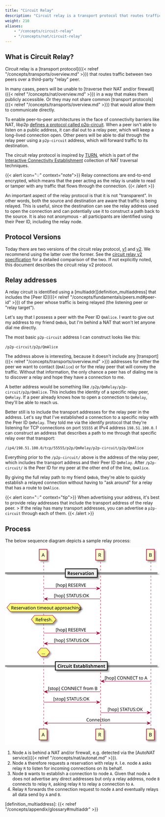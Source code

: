 ```yaml
---
title: "Circuit Relay"
description: "Circuit relay is a transport protocol that routes traffic between two peers over a third-party relay peer."
weight: 210
aliases:
    - "/concepts/circuit-relay"
    - "/concepts/nat/circuit-relay"
---
```


## What is Circuit Relay?

Circuit relay is a [transport protocol]({{< relref "/concepts/transports/overview.md" >}}) that routes traffic between two peers over a third-party "relay" peer.

In many cases, peers will be unable to [traverse their NAT and/or firewall]({{< relref "/concepts/nat/overview.md" >}}) in a way that makes them publicly accessible. Or they may not share common [transport protocols]({{< relref "/concepts/transports/overview.md" >}}) that would allow them to communicate directly.

To enable peer-to-peer architectures in the face of connectivity barriers like NAT, libp2p [defines a protocol called p2p-circuit][spec_relay]. When a peer isn't able to listen on a public address, it can dial out to a relay peer, which will keep a long-lived connection open. Other peers will be able to dial through the relay peer using a `p2p-circuit` address, which will forward traffic to its destination.

The circuit relay protocol is inspired by [TURN](https://tools.ietf.org/html/rfc5766), which is part of the [Interactive Connectivity Establishment](https://tools.ietf.org/html/rfc8445) collection of NAT traversal techniques.

{{< alert icon="💡" context="note">}}
Relay connections are end-to-end encrypted, which means that the peer acting as the relay is unable to read or tamper with any traffic that flows through the connection.
{{< /alert >}}

An important aspect of the relay protocol is that it is not "transparent". In other words, both the source and destination are aware that traffic is being relayed. This is useful, since the destination can see the relay address used to open the connection and can potentially use it to construct a path back to the source. It is also not anonymous - all participants
are identified using their Peer ID, including the relay node.

## Protocol Versions

Today there are two versions of the circuit relay protocol, [v1](https://github.com/libp2p/specs/blob/master/relay/circuit-v1.md) and [v2](https://github.com/libp2p/specs/blob/master/relay/circuit-v2.md). We recommend using the latter over the former. See the [circuit relay v2 specification](https://github.com/libp2p/specs/blob/master/relay/circuit-v2.md#introduction) for a detailed comparison of the two. If not explicitly noted, this document describes the circuit relay v2 protocol.

## Relay addresses

A relay circuit is identified using a [multiaddr][definition_multiaddress] that includes the [Peer ID]({{< relref "/concepts/fundamentals/peers.md#peer-id" >}}) of the peer whose traffic is being relayed (the listening peer or "relay target").

Let's say that I possess a peer with the Peer ID `QmAlice`. I want to give out my address to my friend `QmBob`, but I'm behind a NAT that won't let anyone dial me directly.

The most basic `p2p-circuit` address I can construct looks like this:

`/p2p-circuit/p2p/QmAlice`

The address above is interesting, because it doesn't include any [transport]({{< relref "/concepts/transports/overview.md" >}}) addresses for either the peer we want to contact (`QmAlice`) or for the relay peer that will convey the traffic. Without that information, the only chance a peer has of dialing me is to discover a relay and hope they have a connection to me.

A better address would be something like `/p2p/QmRelay/p2p-circuit/p2p/QmAlice`. This includes the identity of a specific relay peer, `QmRelay`. If a peer already knows how to open a connection to `QmRelay`, they'll be able to reach us.

Better still is to include the transport addresses for the relay peer in the address. Let's say that I've established a connection to a specific relay with the Peer ID `QmRelay`. They told me via the identify protocol that they're listening for TCP connections on port `55555` at IPv4 address `198.51.100.0`. I can construct an address that describes a path to me through that specific relay over that transport:

`/ip4/198.51.100.0/tcp/55555/p2p/QmRelay/p2p-circuit/p2p/QmAlice`

Everything prior to the `/p2p-circuit/` above is the address of the relay peer, which includes the transport address and their Peer ID `QmRelay`. After `/p2p-circuit/` is the Peer ID for my peer at the other end of the line, `QmAlice`.

By giving the full relay path to my friend `QmBob`, they're able to quickly establish a relayed connection without having to "ask around" for a relay that has a route to `QmAlice`.

{{< alert icon="💡" context="tip">}}
When advertising your address, it's best to provide relay addresses that include the transport address of the relay peer. > If the relay has many transport addresses, you can advertise a `p2p-circuit` through each of them.
{{< /alert >}}

## Process

The below sequence diagram depicts a sample relay process:

![Circuit v2 Protocol Interaction](https://raw.githubusercontent.com/libp2p/specs/master/relay/circuit-v2.svg)

1. Node `A` is behind a NAT and/or firewall, e.g. detected via the [AutoNAT service]({{< relref "/concepts/nat/autonat.md" >}}).
2. Node `A` therefore requests a reservation with relay `R`. I.e. node `A` asks relay `R` to listen for incoming connections on its behalf.
3. Node `B` wants to establish a connection to node `A`. Given that node `A` does not advertise any direct addresses but only a relay address, node `B` connects to relay `R`, asking relay `R` to relay a connection to `A`.
4. Relay `R` forwards the connection request to node `A` and eventually relays all data send by `A` and `B`.

[spec_relay]: https://github.com/libp2p/specs/tree/master/relay
[definition_multiaddress]: {{< relref "/concepts/appendix/glossary#multiaddr" >}}
